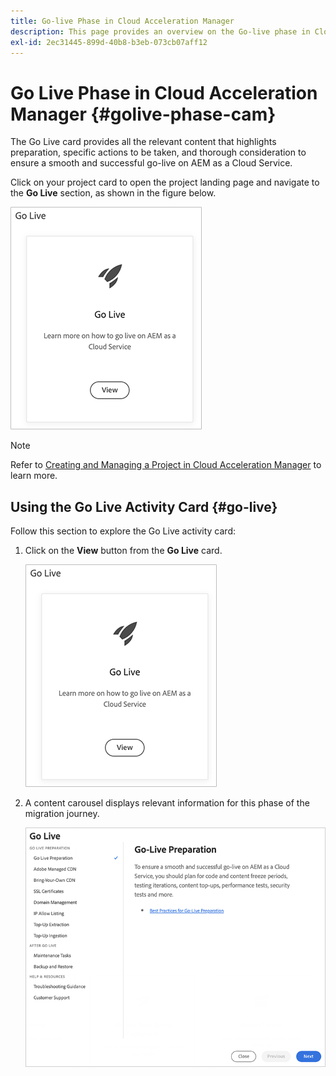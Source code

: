 ```yaml
---
title: Go-live Phase in Cloud Acceleration Manager
description: This page provides an overview on the Go-live phase in Cloud Acceleration Manager.
exl-id: 2ec31445-899d-40b8-b3eb-073cb07aff12
---
```

# Go Live Phase in Cloud Acceleration Manager {#golive-phase-cam}

The Go Live card provides all the relevant content that highlights preparation, specific actions to be taken, and thorough consideration to ensure a smooth and successful go-live on AEM as a Cloud Service.

Click on your project card to open the project landing page and navigate to the **Go Live** section, as shown in the figure below.

   ![image](/help/journey-migration/cloud-acceleration-manager/assets/golive-1.png)

   >[!NOTE]
   >Refer to [Creating and Managing a Project in Cloud Acceleration Manager](https://experienceleague.adobe.com/docs/experience-manager-cloud-service/moving/cloud-acceleration-manager/using-cam/getting-started-cam.html?lang=en#create-project) to learn more.


## Using the Go Live Activity Card {#go-live}

Follow this section to explore the Go Live activity card:

1. Click on the **View** button from the **Go Live** card.

   ![image](/help/journey-migration/cloud-acceleration-manager/assets/golive-1.png)

1. A content carousel displays relevant information for this phase of the migration journey.

   ![image](/help/journey-migration/cloud-acceleration-manager/assets/golive-2.png)
